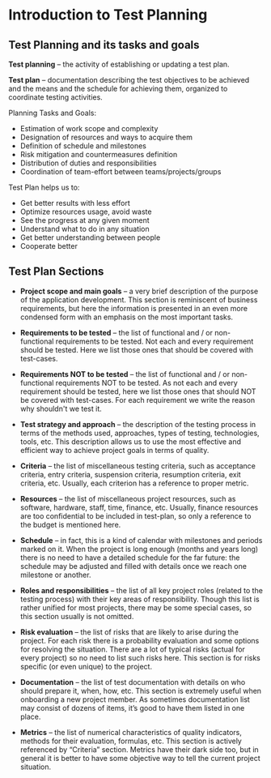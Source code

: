# Introduction to Test Planning

## Test Planning and its tasks and goals

**Test planning** – the activity of establishing or updating a test plan.

**Test plan** – documentation describing the test objectives to be achieved and
the means and the schedule for achieving them, organized to coordinate testing
activities.

Planning Tasks and Goals:

- Estimation of work scope and complexity
- Designation of resources and ways to acquire them
- Definition of schedule and milestones
- Risk mitigation and countermeasures definition
- Distribution of duties and responsibilities
- Coordination of team-effort between teams/projects/groups

Test Plan helps us to:

- Get better results with less effort
- Optimize resources usage, avoid waste
- See the progress at any given moment
- Understand what to do in any situation
- Get better understanding between people
- Cooperate better

## Test Plan Sections

- **Project scope and main goals** – a very brief description of the purpose of the
application development. This section is reminiscent of business requirements, but
here the information is presented in an even more condensed form with an emphasis
on the most important tasks.

- **Requirements to be tested** – the list of functional and / or non-functional
requirements to be tested. Not each and every requirement should be tested. Here we
list those ones that should be covered with test-cases.

- **Requirements NOT to be tested** – the list of functional and / or non-functional
requirements NOT to be tested. As not each and every requirement should be tested,
here we list those ones that should NOT be covered with test-cases. For each
requirement we write the reason why shouldn't we test it.

- **Test strategy and approach** – the description of the testing process in terms
of the methods used, approaches, types of testing, technologies, tools, etc. This
description allows us to use the most effective and efficient way to achieve project
goals in terms of quality.

- **Criteria** – the list of miscellaneous testing criteria, such as acceptance
criteria, entry criteria, suspension criteria, resumption criteria, exit criteria,
etc. Usually, each criterion has a reference to proper metric.

- **Resources** – the list of miscellaneous project resources, such as software,
hardware, staff, time, finance, etc. Usually, finance resources are too confidential
to be included in test-plan, so only a reference to the budget is mentioned here.

- **Schedule** – in fact, this is a kind of calendar with milestones and periods
marked on it. When the project is long enough (months and years long) there is no
need to have a detailed schedule for the far future: the schedule may be adjusted
and filled with details once we reach one milestone or another.

- **Roles and responsibilities** – the list of all key project roles (related to
the testing process) with their key areas of responsibility. Though this list is
rather unified for most projects, there may be some special cases, so this section
usually is not omitted.

- **Risk evaluation** – the list of risks that are likely to arise during the project.
For each risk there is a probability evaluation and some options for resolving the
situation. There are a lot of typical risks (actual for every project) so no need
to list such risks here. This section is for risks specific (or even unique) to
the project.

- **Documentation** – the list of test documentation with details on who should
prepare it, when, how, etc. This section is extremely useful when onboarding a new
project member. As sometimes documentation list may consist of dozens of items,
it’s good to have them listed in one place.

- **Metrics** – the list of numerical characteristics of quality indicators, methods
for their evaluation, formulas, etc. This section is actively referenced by “Criteria”
section. Metrics have their dark side too, but in general it is better to have some
objective way to tell the current project situation.
